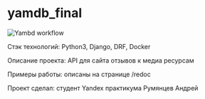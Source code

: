 # yamdb_final

![Yambd workflow](https://github.com/phantom-profile/yamdb_final/actions/workflows/yamdb_workflow.yml/badge.svg)

Стэк технологий: Python3, Django, DRF, Docker

Описание проекта: API для сайта отзывов к медиа ресурсам

Примеры работы: описаны на странице /redoc

Проект сделал: студент Yandex практикума Румянцев Андрей


